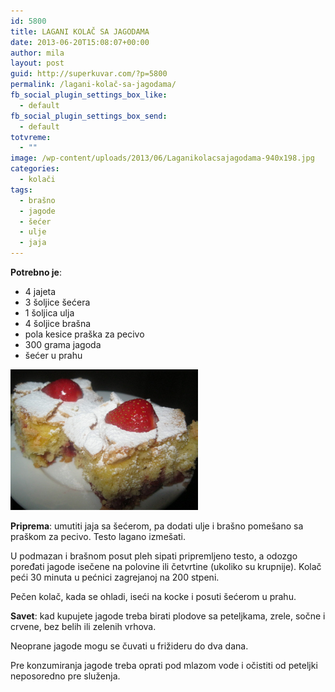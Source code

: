 ```yaml
---
id: 5800
title: LAGANI KOLAČ SA JAGODAMA
date: 2013-06-20T15:08:07+00:00
author: mila
layout: post
guid: http://superkuvar.com/?p=5800
permalink: /lagani-kolač-sa-jagodama/
fb_social_plugin_settings_box_like:
  - default
fb_social_plugin_settings_box_send:
  - default
totvreme:
  - ""
image: /wp-content/uploads/2013/06/Laganikolacsajagodama-940x198.jpg
categories:
  - kolači
tags:
  - brašno
  - jagode
  - šećer
  - ulje
  - jaja
---
```

**Potrebno je**:

  * 4 jajeta
  * 3 šoljice šećera
  * 1 šoljica ulja
  * 4 šoljice brašna
  * pola kesice praška za pecivo
  * 300 grama jagoda
  * šećer u prahu

<img class="alignnone size-medium wp-image-5801" src="/wp-content/uploads/2013/06/Laganikolacsajagodama-1024x768.jpg" alt="Laganikolacsajagodama" width="300" height="225" /> 

**Priprema**: umutiti jaja sa šećerom, pa dodati ulje i brašno pomešano sa praškom za pecivo. Testo lagano izmešati.

U podmazan i brašnom posut pleh sipati pripremljeno testo, a odozgo poređati jagode isečene na polovine ili četvrtine (ukoliko su krupnije). Kolač peći 30 minuta u pećnici zagrejanoj na 200 stpeni.

Pečen kolač, kada se ohladi, iseći na kocke i posuti šećerom u prahu.

**Savet**: kad kupujete jagode treba birati plodove sa peteljkama, zrele, sočne i crvene, bez belih ili zelenih vrhova.

Neoprane jagode mogu se čuvati u frižideru do dva dana.

Pre konzumiranja jagode treba oprati pod mlazom vode i očistiti od peteljki neposoredno pre služenja.